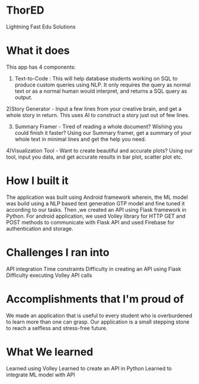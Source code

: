 # ThorED
Lightning Fast Edu Solutions

# What it does
This app has 4 components:
1) Text-to-Code : This will help database students working on SQL to produce custom queries using NLP. It only requires the query as normal text or as a normal human would interpret, and returns a SQL query as output.

2)Story Generator - Input a few lines from your creative brain, and get a whole story in return. This uses AI to construct a story just out of few lines.

3) Summary Framer - Tired of reading a whole document? Wishing you could finish it faster? Using our Summary framer, get a summary of your whole text in minimal lines and get the help you need.

4)Visualization Tool - Want to create beautiful and accurate plots? Using our tool, input you data, and get accurate results in bar plot, scatter plot etc.

# How I built it
The application was built using Android framework wherein, the ML model was build using a NLP based text generation GTP model and fine tuned it according to our tasks. Then ,we created an API using Flask framework in Python. For android application, we used Volley library for HTTP GET and POST methods to communicate with Flask API and used Firebase for authentication and storage.

# Challenges I ran into
API integration Time constraints Difficulty in creating an API using Flask Difficulty executing Volley API calls

# Accomplishments that I'm proud of
We made an application that is useful to every student who is overburdened to learn more than one can grasp. Our application is a small stepping stone to reach a selfless and stress-free future.

# What We learned
Learned using Volley Learned to create an API in Python Learned to integrate ML model with API
